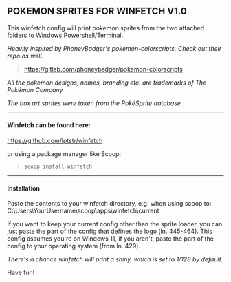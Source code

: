 ## **POKEMON SPRITES FOR WINFETCH V1.0**

This winfetch config will print pokemon sprites from the two attached folders to Windows Powershell/Terminal.

*Heavily inspired by PhoneyBadger's pokemon-colorscripts. Check out their repo as well.*
> https://gitlab.com/phoneybadger/pokemon-colorscripts

*All the pokemon designs, names, branding etc. are trademarks of The Pokémon Company*

*The box art sprites were taken from the PokéSprite database.*

--------------------

#### Winfetch can be found here: 

https://github.com/lptstr/winfetch

or using a package manager like Scoop: 

> `scoop install winfetch`

--------------------

#### Installation

Paste the contents to your winfetch directory, e.g. when using scoop to:
C:\Users\YourUsername\scoop\apps\winfetch\current

If you want to keep your current config other than the sprite loader, you can just paste the part of the config that defines the logo (ln. 445-464).
This config assumes you're on Windows 11, if you aren't, paste the part of the config to your operating system (from ln. 429).

*There's a chance winfetch will print a shiny, which is set to 1/128 by default.*

Have fun!
